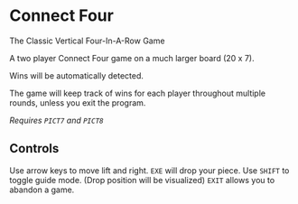 # Connect Four

The Classic Vertical Four-In-A-Row Game

A two player Connect Four game on a much larger board (20 x 7).

Wins will be automatically detected.

The game will keep track of wins for each player throughout multiple rounds, unless you exit the program.

_Requires `PICT7` and `PICT8`_

## Controls

Use arrow keys to move lift and right. `EXE` will drop your piece.
Use `SHIFT` to toggle guide mode. (Drop position will be visualized) `EXIT` allows you to abandon a game.
